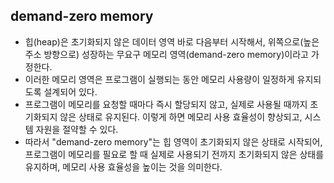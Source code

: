 ## demand-zero memory

- 힙(heap)은 초기화되지 않은 데이터 영역 바로 다음부터 시작해서, 위쪽으로(높은 주소 방향으로) 성장하는 무요구 메모리 영역(demand-zero memory)이라고 가정한다.
- 이러한 메모리 영역은 프로그램이 실행되는 동안 메모리 사용량이 일정하게 유지되도록 설계되어 있다.
- 프로그램이 메모리를 요청할 때마다 즉시 할당되지 않고, 실제로 사용될 때까지 초기화되지 않은 상태로 유지된다. 이렇게 하면 메모리 사용 효율성이 향상되고, 시스템 자원을 절약할 수 있다.
- 따라서 "demand-zero memory"는 힙 영역이 초기화되지 않은 상태로 시작되어, 프로그램이 메모리를 필요로 할 때 실제로 사용되기 전까지 초기화되지 않은 상태를 유지하며, 메모리 사용 효율성을 높이는 것을 의미한다.
